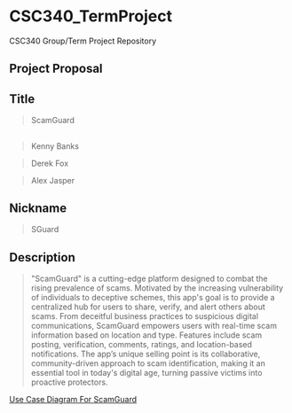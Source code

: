 # CSC340_TermProject
CSC340 Group/Term Project Repository
## Project Proposal

## Title
> ScamGuard

##
> Kenny Banks

> Derek Fox

> Alex Jasper

## Nickname
> SGuard


## Description
> "ScamGuard" is a cutting-edge platform designed to combat the rising prevalence of scams.
Motivated by the increasing vulnerability of individuals to deceptive schemes,
this app's goal is to provide a centralized hub for users to share, verify, and alert
others about scams. From deceitful business practices to suspicious digital communications,
ScamGuard empowers users with real-time scam information based on location and type.
Features include scam posting, verification, comments, ratings, and location-based notifications.
The app’s unique selling point is its collaborative, community-driven approach to scam
identification, making it an essential tool in today's digital age, turning passive victims
into proactive protectors.

[Use Case Diagram For ScamGuard](../CSC340_ProjectUseCase.pdf)
